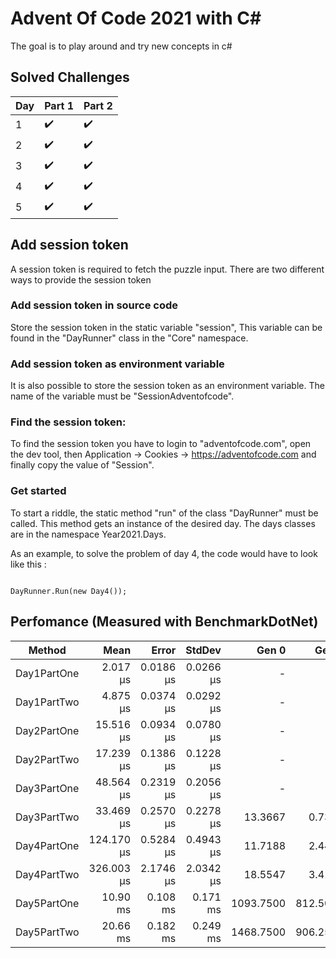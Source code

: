 
# Advent Of Code 2021 with C#

The goal is to play around and try new concepts in c#
 

 
## Solved Challenges
| Day | Part 1 | Part 2 |
|-----|--------|--------|
|1    | ✔️     |    ✔️ |
|2    | ✔️     |    ✔️ |
|3    | ✔️     |    ✔️ |
|4    | ✔️     |    ✔️ |
|5    | ✔️     |    ✔️ |

## Add session token

A session token is required to fetch the puzzle input. 
There are two different ways to provide the session token 

### Add session token in source code


Store the session token in the static variable "session",
This variable can be found in the "DayRunner" class in the "Core" namespace.




### Add session token as environment variable

It is also possible to store the session token as an environment variable. The name of the variable must be "SessionAdventofcode".



### Find the session token:

To find the session token you have to login to "adventofcode.com", open the dev tool, then Application → Cookies → https://adventofcode.com and finally copy the value of "Session".




### Get started

To start a riddle, the static method "run" of the class "DayRunner" must be called. This method gets an instance of the desired day. The days classes are in the namespace Year2021.Days.

As an example, to solve the problem of day 4, the code would have to look like this :
<pre><code class='language-cs'>
DayRunner.Run(new Day4());
</code></pre>


## Perfomance (Measured with BenchmarkDotNet)
|      Method |          Mean |       Error |      StdDev |     Gen 0 |    Gen 1 |    Gen 2 |    Allocated |
|------------ |--------------:|------------:|------------:|----------:|---------:|---------:|-------------:|
| Day1PartOne |      2.017 μs |   0.0186 μs |   0.0266 μs |         - |        - |        - |            - |
| Day1PartTwo |      4.875 μs |   0.0374 μs |   0.0292 μs |         - |        - |        - |            - |
| Day2PartOne |     15.516 μs |   0.0934 μs |   0.0780 μs |         - |        - |        - |            - |
| Day2PartTwo |     17.239 μs |   0.1386 μs |   0.1228 μs |         - |        - |        - |            - |
| Day3PartOne |     48.564 μs |   0.2319 μs |   0.2056 μs |         - |        - |        - |         72 B |
| Day3PartTwo |     33.469 μs |   0.2570 μs |   0.2278 μs |   13.3667 |   0.7324 |        - |       111 Kb |
| Day4PartOne |    124.170 μs |   0.5284 μs |   0.4943 μs |   11.7188 |   2.4414 |        - |        99 Kb |
| Day4PartTwo |    326.003 μs |   2.1746 μs |   2.0342 μs |   18.5547 |   3.4180 |        - |       158 Kb |
| Day5PartOne |      10.90 ms |    0.108 ms |    0.171 ms | 1093.7500 | 812.5000 | 765.6250 |        11 Mb |
| Day5PartTwo |      20.66 ms |    0.182 ms |    0.249 ms | 1468.7500 | 906.2500 | 843.7500 |        23 Mb |

